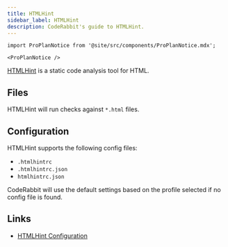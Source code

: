 ```yaml
---
title: HTMLHint
sidebar_label: HTMLHint
description: CodeRabbit's guide to HTMLHint.
---
```


```mdx-code-block
import ProPlanNotice from '@site/src/components/ProPlanNotice.mdx';

<ProPlanNotice />
```

[HTMLHint](https://htmlhint.com/) is a static code analysis tool for HTML.

## Files

HTMLHint will run checks against `*.html` files.

## Configuration

HTMLHint supports the following config files:

- `.htmlhintrc`
- `.htmlhintrc.json`
- `htmlhintrc.json`

CodeRabbit will use the default settings based on the profile selected if no config file is found.

## Links

- [HTMLHint Configuration](https://htmlhint.com/docs/user-guide/getting-started)
